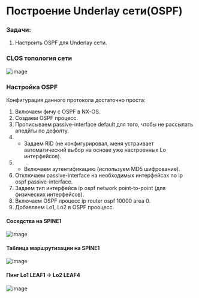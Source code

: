 # Построение Underlay сети(OSPF)

### Задачи:
1. Настроить OSPF для Underlay сети.

### CLOS топология сети

![image](https://github.com/user-attachments/assets/527fdec8-41f8-44a2-b93a-4a6c6481522d)


### Настройка OSPF

Конфигурация данного протокола достаточно проста:
1. Включаем фичу с OSPF в NX-OS.
2. Создаем OSPF процесс.
3. Прописываем passive-interface default для того, чтобы не рассылать апедйты по дефолту.
4. * Задаем RID (не конфигурировал, меня устраивает автоматический выбор на основе уже настроенных Lo интерфейсов).
5. * Включаем аутентификацию (используем MD5 шифрование).
6. Отключаем passive-interface на необходимых интерфейсах no ip ospf passive-interface.
7. Задаем тип интерфейса ip ospf network point-to-point (для физических интерфейсов).
8. Включаем OSPF процесс ip router ospf 10000 area 0.
9. Добавляем Lo1, Lo2 в OSPF прооцесс.

#### Соседства на SPINE1

![image](https://github.com/user-attachments/assets/2ad21419-f4ea-4df5-b15f-311b5489ed71)

#### Таблица маршрутизации на SPINE1

![image](https://github.com/user-attachments/assets/f4e08675-5210-4ff4-b7ed-44f657ea0300)


#### Пинг Lo1 LEAF1 -> Lo2 LEAF4

![image](https://github.com/user-attachments/assets/687e1198-e94c-4bca-97f2-1d4183100ac3)
